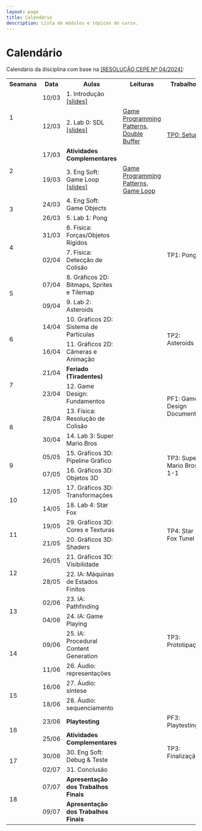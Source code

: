 ```yaml
---
layout: page
title: Calendário
description: Lista de módulos e tópicos do curso.
---
```


# Calendário

Calendário da disciplina com base na [[RESOLUÇÃO CEPE Nº 04/2024]](https://ufmg.br/storage/a/f/3/a/af3a8d2b58d73e8ae287c7f7ccb0d6a2_17324557300295_624904561.pdf):


<!-- {% for module in site.modules %}
{{ module }}
{% endfor %} -->

<table>
  <tr>
    <th>Seamana</th>
    <th>Data</th>
    <th>Aulas</th>
    <th>Leituras</th>
    <th>Trabalhos</th>
  </tr>

  <!-- Semana 1 -->
  <tr>
    <td rowspan="2">1</td>
    <td>10/03</td>
    <td>1. Introdução<br><a href="{{ 'assets/slides/A01-introducao.pdf' | relative_url }}">[slides]</a></td>
    <td></td>
    <td></td>
  </tr>
  <tr>
    <td>12/03</td>
    <td>2. Lab 0: SDL<br><a href="{{ 'assets/slides/A02-sdl.pdf' | relative_url }}">[slides]</a></td>
    <td><a href="https://gameprogrammingpatterns.com/double-buffer.html">Game Programming Patterns, Double Buffer</a></td>
    <td rowspan="2">
    <a href="{{ '/avaliacoes/tp0-config-inicial' | relative_url }}">TP0: Setup</a>
    </td>
  </tr>

  <!-- Semana 2 -->
  <tr>
    <td rowspan="2">2</td>
    <td>17/03</td>
    <td><b>Atividades Complementares</b></td>
    <td></td>
  </tr>
  <tr>
    <td>19/03</td>
    <td>3. Eng Soft: Game Loop<br><a href="{{ 'assets/slides/A03-game-loop.pdf' | relative_url }}">[slides]</a></td>
    <td><a href="https://gameprogrammingpatterns.com/game-loop.html">Game Programming Patterns, Game Loop</a></td>
    <td></td>
  </tr>

  <!-- Semana 3 -->
  <tr>
    <td rowspan="2">3</td>
    <td>24/03</td>
    <td>4. Eng Soft: Game Objects</td>
    <td></td>
    <td></td>
  </tr>
  <tr>
    <td>26/03</td>
    <td>5. Lab 1: Pong</td>
    <td></td>
    <td rowspan="4">
      TP1: Pong
    </td>
  </tr>

  <!-- Semana 4 -->
  <tr>
    <td rowspan="2">4</td>
    <td>31/03</td>
    <td>6. Física: Forças/Objetos Rígidos</td>
    <td></td>
  </tr>
  <tr>
    <td>02/04</td>
    <td>7. Física: Detecção de Colisão</td>
    <td></td>
  </tr>

  <!-- Semana 5 -->
  <tr>
    <td rowspan="2">5</td>
    <td>07/04</td>
    <td>8. Gráficos 2D: Bitmaps, Sprites e Tilemap</td>
    <td></td>
  </tr>
  <tr>
    <td>09/04</td>
    <td>9. Lab 2: Asteroids</td>
    <td></td>
    <td rowspan="4">
      TP2: Asteroids
    </td>
  </tr>

  <!-- Semana 6 -->
  <tr>
    <td rowspan="2">6</td>
    <td>14/04</td>
    <td>10. Gráficos 2D: Sistema de Partículas</td>
    <td></td>
  </tr>
  <tr>
    <td>16/04</td>
    <td>11. Gráficos 2D: Câmeras e Animação</td>
    <td></td>
  </tr>

  <!-- Semana 7 -->
  <tr>
    <td rowspan="2">7</td>
    <td>21/04</td>
    <td><b>Feriado (Tiradentes)</b></td>
    <td></td>
  </tr>
  <tr>
    <td>23/04</td>
    <td>12. Game Design: Fundamentos</td>
    <td></td>
    <td rowspan="2">
      PF1: Game Design Document
    </td>
  </tr>

  <!-- Semana 8 -->
  <tr>
    <td rowspan="2">8</td>
    <td>28/04</td>
    <td>13. Física: Resolução de Colisão</td>
    <td></td>
  </tr>
  <tr>
    <td>30/04</td>
    <td>14. Lab 3: Super Mario Bros</td>
    <td></td>
    <td rowspan="4">
      TP3: Super Mario Bros 1-1
    </td>
  </tr> 

  <!-- Semana 9 -->
  <tr>
    <td rowspan="2">9</td>
    <td>05/05</td>
    <td>15. Gráficos 3D: Pipeline Gráfico</td>
    <td></td>
  </tr>
  <tr>
    <td>07/05</td>
    <td>16. Gráficos 3D: Objetos 3D</td>
    <td></td>
  </tr> 

  <!-- Semana 10 -->
  <tr>
    <td rowspan="2">10</td>
    <td>12/05</td>
    <td>17. Gráficos 3D: Transformações</td>
    <td></td>
  </tr>
  <tr>
    <td>14/05</td>
    <td>18. Lab 4: Star Fox</td>
    <td></td>
    <td rowspan="4">
      TP4: Star Fox Tunel
    </td>
  </tr>

  <!-- Semana 11 -->
  <tr>
    <td rowspan="2">11</td>
    <td>19/05</td>
    <td>29. Gráficos 3D: Cores e Texturas</td>
    <td></td>
  </tr>
  <tr>
    <td>21/05</td>
    <td>20. Gráficos 3D: Shaders</td>
    <td></td>
  </tr>

  <!-- Semana 12 -->
  <tr>
    <td rowspan="2">12</td>
    <td>26/05</td>
    <td>21. Gráficos 3D: Visibilidade</td>
    <td></td>
  </tr>
  <tr>
    <td>28/05</td>
    <td>22. IA: Máquinas de Estados Finitos</td>
    <td></td>
    <td rowspan="7">
      TP3: Prototipação
    </td>
  </tr> 

  <!-- Semana 13 -->
  <tr>
    <td rowspan="2">13</td>
    <td>02/06</td>
    <td>23. IA: Pathfinding</td>
    <td></td>
  </tr>
  <tr>
    <td>04/06</td>
    <td>24. IA: Game Playing</td>
    <td></td>
  </tr>

  <!-- Semana 14 -->
  <tr>
    <td rowspan="2">14</td>
    <td>09/06</td>
    <td>25. IA: Procedural Content Generation</td>
    <td></td>
  </tr>
  <tr>
    <td>11/06</td>
    <td>26. Áudio: representações</td>
    <td></td>
  </tr> 

  <!-- Semana 15 -->
  <tr>
    <td rowspan="2">15</td>
    <td>16/06</td>
    <td>27. Áudio: síntese</td>
    <td></td>
  </tr>
  <tr>
    <td>18/06</td>
    <td>28. Áudio: sequenciamento</td>
    <td></td>
  </tr> 

  <!-- Semana 16 -->
  <tr>
    <td rowspan="2">16</td>
    <td>23/06</td>
    <td><b>Playtesting</b></td>
    <td></td>
    <td>PF3: Playtesting</td>
  </tr>
  <tr>
    <td>25/06</td>
    <td><b>Atividades Complementares</b></td>
    <td></td>
    <td rowspan="3">
      TP3: Finalização
    </td>
  </tr> 

  <!-- Semana 17 -->
  <tr>
    <td rowspan="2">17</td>
    <td>30/06</td>
    <td>30. Eng Soft: Debug & Teste</td>
    <td></td>
  </tr>
  <tr>
    <td>02/07</td>
    <td>31. Conclusão</td>
    <td></td>
  </tr>

  <!-- Semana 18 -->
  <tr>
    <td rowspan="2">18</td>
    <td>07/07</td>
    <td><b>Apresentação dos Trabalhos Finais</b></td>
    <td></td>
    <td></td>
  </tr>
  <tr>
    <td>09/07</td>
    <td><b>Apresentação dos Trabalhos Finais</b></td>
    <td></td>
    <td></td>
  </tr>

</table>
